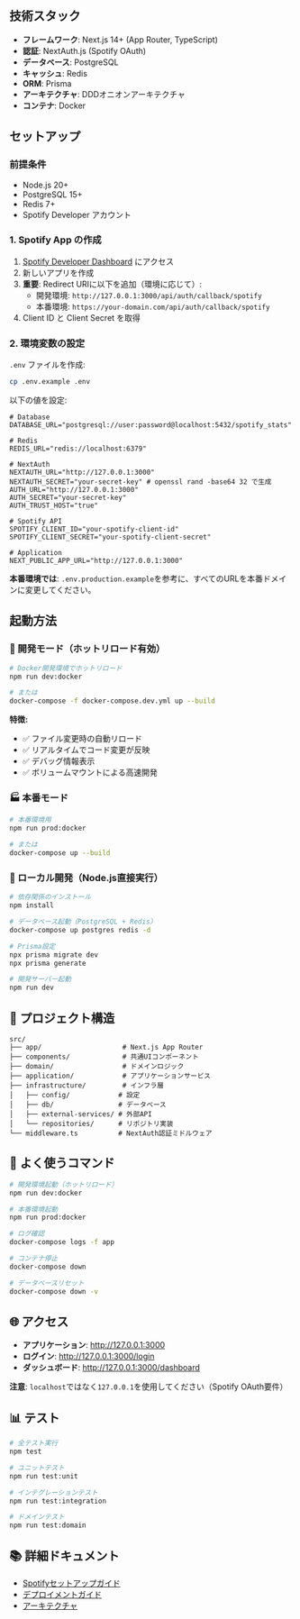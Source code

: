 ## 技術スタック

- **フレームワーク**: Next.js 14+ (App Router, TypeScript)
- **認証**: NextAuth.js (Spotify OAuth)
- **データベース**: PostgreSQL
- **キャッシュ**: Redis
- **ORM**: Prisma
- **アーキテクチャ**: DDDオニオンアーキテクチャ
- **コンテナ**: Docker

## セットアップ

### 前提条件

- Node.js 20+
- PostgreSQL 15+
- Redis 7+
- Spotify Developer アカウント

### 1. Spotify App の作成

1. [Spotify Developer Dashboard](https://developer.spotify.com/dashboard) にアクセス
2. 新しいアプリを作成
3. **重要**: Redirect URIに以下を追加（環境に応じて）:
   - 開発環境: `http://127.0.0.1:3000/api/auth/callback/spotify`
   - 本番環境: `https://your-domain.com/api/auth/callback/spotify`
4. Client ID と Client Secret を取得

### 2. 環境変数の設定

`.env` ファイルを作成:

```bash
cp .env.example .env
```

以下の値を設定:

```env
# Database
DATABASE_URL="postgresql://user:password@localhost:5432/spotify_stats"

# Redis
REDIS_URL="redis://localhost:6379"

# NextAuth
NEXTAUTH_URL="http://127.0.0.1:3000"
NEXTAUTH_SECRET="your-secret-key" # openssl rand -base64 32 で生成
AUTH_URL="http://127.0.0.1:3000"
AUTH_SECRET="your-secret-key"
AUTH_TRUST_HOST="true"

# Spotify API
SPOTIFY_CLIENT_ID="your-spotify-client-id"
SPOTIFY_CLIENT_SECRET="your-spotify-client-secret"

# Application
NEXT_PUBLIC_APP_URL="http://127.0.0.1:3000"
```

**本番環境では**: `.env.production.example`を参考に、すべてのURLを本番ドメインに変更してください。

## 起動方法

### 🚀 開発モード（ホットリロード有効）

```bash
# Docker開発環境でホットリロード
npm run dev:docker

# または
docker-compose -f docker-compose.dev.yml up --build
```

**特徴:**
- ✅ ファイル変更時の自動リロード
- ✅ リアルタイムでコード変更が反映
- ✅ デバッグ情報表示
- ✅ ボリュームマウントによる高速開発

### 🏭 本番モード

```bash
# 本番環境用
npm run prod:docker

# または
docker-compose up --build
```

### 🔧 ローカル開発（Node.js直接実行）

```bash
# 依存関係のインストール
npm install

# データベース起動（PostgreSQL + Redis）
docker-compose up postgres redis -d

# Prisma設定
npx prisma migrate dev
npx prisma generate

# 開発サーバー起動
npm run dev
```

## 📁 プロジェクト構造

```
src/
├── app/                    # Next.js App Router
├── components/             # 共通UIコンポーネント
├── domain/                 # ドメインロジック
├── application/            # アプリケーションサービス
├── infrastructure/         # インフラ層
│   ├── config/            # 設定
│   ├── db/                # データベース
│   ├── external-services/ # 外部API
│   └── repositories/      # リポジトリ実装
└── middleware.ts          # NextAuth認証ミドルウェア
```

## 🔧 よく使うコマンド

```bash
# 開発環境起動（ホットリロード）
npm run dev:docker

# 本番環境起動
npm run prod:docker

# ログ確認
docker-compose logs -f app

# コンテナ停止
docker-compose down

# データベースリセット
docker-compose down -v
```

## 🌐 アクセス

- **アプリケーション**: http://127.0.0.1:3000
- **ログイン**: http://127.0.0.1:3000/login
- **ダッシュボード**: http://127.0.0.1:3000/dashboard

**注意**: `localhost`ではなく`127.0.0.1`を使用してください（Spotify OAuth要件）

## 📊 テスト

```bash
# 全テスト実行
npm test

# ユニットテスト
npm run test:unit

# インテグレーションテスト
npm run test:integration

# ドメインテスト
npm run test:domain
```

## 📚 詳細ドキュメント

- [Spotifyセットアップガイド](./docs/spotify-setup.md)
- [デプロイメントガイド](./docs/deployment.md)
- [アーキテクチャ](./docs/spotify-music-stats-architecture.md)